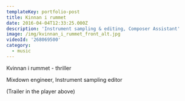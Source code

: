 ```yaml
---
templateKey: portfolio-post
title: Kinnan i rummet
date: 2016-04-04T12:33:25.000Z
description: 'Instrument sampling & editing, Composer Assistant'
image: /img/kvinnan_i_rummet_front_alt.jpg
videoId: '268069500'
category:
  - music
---
```

Kvinnan i rummet - thriller

Mixdown engineer, Instrument sampling editor

(Trailer in the player above)
